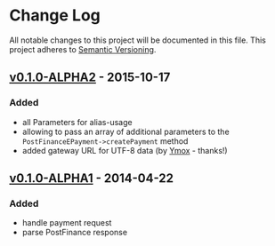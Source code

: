 # Change Log
All notable changes to this project will be documented in this file.
This project adheres to [Semantic Versioning](http://semver.org/).

## [v0.1.0-ALPHA2] - 2015-10-17
### Added
- all Parameters for alias-usage
- allowing to pass an array of additional parameters to the `PostFinanceEPayment->createPayment` method
- added gateway URL for UTF-8 data (by [Ymox](https://github.com/Ymox) - thanks!)

## [v0.1.0-ALPHA1] - 2014-04-22
### Added
- handle payment request
- parse PostFinance response

[unreleased]: https://github.com/whatwedo/PostFinanceEPayment/compare/master...develop
[v0.1.0-ALPHA2]: https://github.com/whatwedo/PostFinanceEPayment/compare/v0.1.0-ALPHA1...v0.1.0-ALPHA2
[v0.1.0-ALPHA1]: https://github.com/whatwedo/PostFinanceEPayment/tree/v0.1.0-ALPHA1